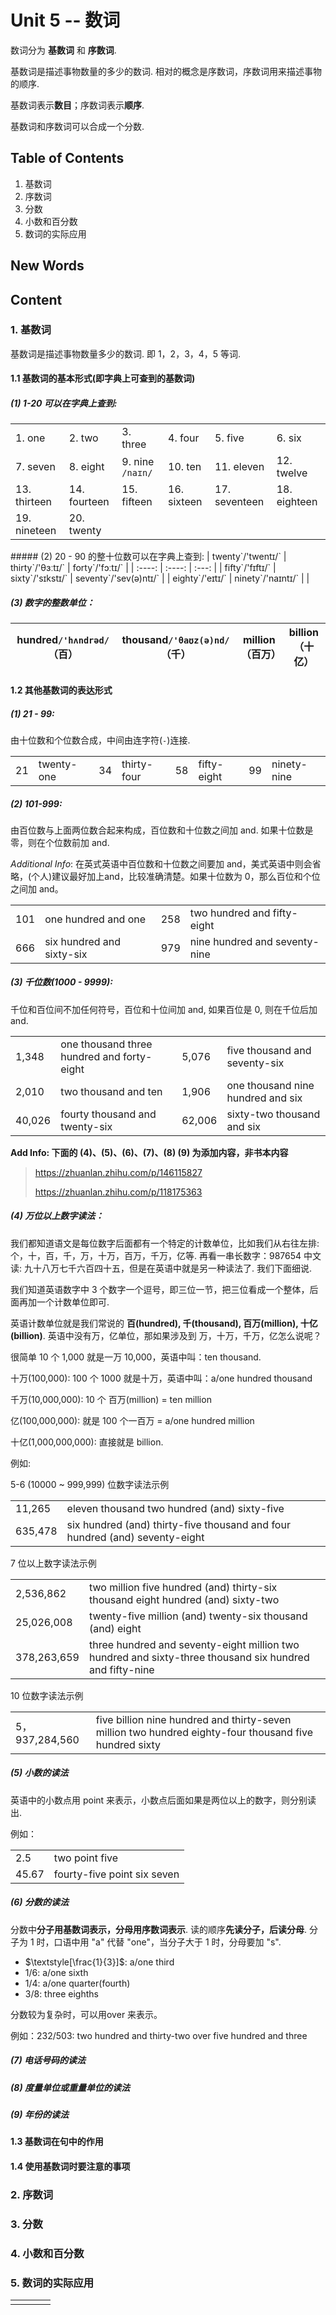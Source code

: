 # Unit 5 -- 数词

数词分为 **基数词** 和 **序数词**.

基数词是描述事物数量的多少的数词. 相对的概念是序数词，序数词用来描述事物的顺序. 


基数词表示**数目**；序数词表示**顺序**. 

基数词和序数词可以合成一个分数. 




## Table of Contents
1. 基数词
2. 序数词
3. 分数
4. 小数和百分数
5. 数词的实际应用






## New Words






## Content
### 1. 基数词
基数词是描述事物数量多少的数词. 即 1，2，3，4，5 等词. 

#### 1.1 基数词的基本形式(即字典上可查到的基数词)
##### (1) 1-20 可以在字典上查到: 
<table>
    <tr>
        <td>1. one </td>
        <td>2. two</td>
        <td>3. three</td>
        <td>4. four</td>
        <td>5. five</td>
        <td>6. six</td>
    </tr>
    <tr>
        <td>7. seven</td>
        <td>8. eight</td>
        <td>9. nine <code>/naɪn/</code></td>
        <td>10. ten</td>
        <td>11. eleven</td>
        <td>12. twelve</td>
    </tr>
    <tr>
        <td>13. thirteen</td>
        <td>14. fourteen</td>
        <td>15. fifteen</td>
        <td>16. sixteen</td>
        <td>17. seventeen</td>
        <td>18. eighteen</td>
    </tr>
    <tr>
        <td>19. nineteen</td>
        <td>20. twenty</td>
    </tr>
</table>
##### (2) 20 - 90 的整十位数可以在字典上查到:
| twenty`/'twentɪ/` | thirty`/'θɜːtɪ/` | forty`/'fɔːtɪ/` |
| :----: | :----: | :---: | 
| fifty`/'fɪftɪ/` | sixty`/'sɪkstɪ/` | seventy`/'sev(ə)ntɪ/` | 
| eighty`/'eɪtɪ/` | ninety`/'naɪntɪ/` | |

##### (3) 数字的整数单位：
| hundred`/'hʌndrəd/`（百）| thousand`/'θaʊz(ə)nd/`（千）| million（百万）|billion（十亿）|
| :----: | :----: | :---: | :---: |

#### 1.2 其他基数词的表达形式
##### (1) 21 - 99: 
由十位数和个位数合成，中间由连字符(`-`)连接. 
<table>
    <tr>
        <td>21</td>
        <td>twenty-one</td>
        <td>34</td>
        <td>thirty-four</td>
        <td>58</td>
        <td>fifty-eight</td>
        <td>99</td>
        <td>ninety-nine</td>
    </tr>
</table>

##### (2) 101-999: 
由百位数与上面两位数合起来构成，百位数和十位数之间加 and. 如果十位数是零，则在个位数前加 and.

*Additional Info*: 在英式英语中百位数和十位数之间要加 and，美式英语中则会省略，(个人)建议最好加上and，比较准确清楚。如果十位数为 0，那么百位和个位之间加 and。

<table>
    <tr>
        <td>101</td>
        <td>one hundred and one</td>
        <td>258</td>
        <td>two hundred and fifty-eight</td>
    </tr>
    <tr>
        <td>666</td>
        <td>six hundred and sixty-six</td>
        <td>979</td>
        <td>nine hundred and seventy-nine</td>
    </tr>
</table>

##### (3) 千位数(1000 - 9999):
千位和百位间不加任何符号，百位和十位间加 and, 如果百位是 0, 则在千位后加 and.

<table>
    <tr>
        <td>1,348</td>
        <td>one thousand three hundred and forty-eight</td>
        <td>5,076</td>
        <td>five thousand and seventy-six</td>
    </tr>
    <tr>
        <td>2,010</td>
        <td>two thousand and ten</td>
        <td>1,906</td>
        <td>one thousand nine hundred and six</td>
    </tr>
    <tr>
        <td>40,026</td>
        <td>fourty thousand and twenty-six</td>
        <td>62,006</td>
        <td>sixty-two thousand and six</td>
    </tr>
</table>

**Add Info: 下面的 (4)、(5)、(6)、(7)、(8) (9) 为添加内容，非书本内容**

> https://zhuanlan.zhihu.com/p/146115827
>
> https://zhuanlan.zhihu.com/p/118175363

##### (4) 万位以上数字读法：
我们都知道语文是每位数字后面都有一个特定的计数单位，比如我们从右往左排: 个，十，百，千，万，十万，百万，千万，亿等. 再看一串长数字：987654 中文读: 九十八万七千六百四十五，但是在英语中就是另一种读法了. 我们下面细说.

我们知道英语数字中 3 个数字一个逗号，即三位一节，把三位看成一个整体，后面再加一个计数单位即可. 

英语计数单位就是我们常说的 **百(hundred), 千(thousand), 百万(million), 十亿(billion)**. 英语中没有万，亿单位，那如果涉及到 万，十万，千万，亿怎么说呢？

很简单 10 个 1,000 就是一万 10,000，英语中叫：ten thousand.

十万(100,000): 100 个 1000 就是十万，英语中叫：a/one hundred thousand

千万(10,000,000):  10 个 百万(million) = ten million

亿(100,000,000): 就是 100 个一百万 = a/one hundred million

十亿(1,000,000,000): 直接就是 billion.

例如:

5-6 (10000 ~ 999,999) 位数字读法示例
<table>
    <tr>
        <td>11,265</td>
        <td>eleven thousand two hundred (and) sixty-five</td>
    </tr>
    <tr>
        <td>635,478</td>
        <td>six hundred (and) thirty-five thousand and four hundred (and) seventy-eight</td>
    </tr>
</table>

7 位以上数字读法示例
<table>
    <tr>
        <td>2,536,862</td>
        <td>two million five hundred (and) thirty-six thousand eight hundred (and) sixty-two</td>
    </tr>
    <tr>
        <td>25,026,008</td>
        <td>twenty-five million (and) twenty-six thousand (and) eight</td>
    </tr>
    <tr>
        <td>378,263,659</td>
        <td>three hundred and seventy-eight million two hundred and sixty-three thousand six hundred and fifty-nine</td>
    </tr>
</table>

10 位数字读法示例
<table>
    <tr>
        <td>5，937,284,560</td>
        <td>five billion nine hundred and thirty-seven million two hundred eighty-four thousand five hundred sixty</td>
    </tr>
</table>

##### (5) 小数的读法
英语中的小数点用 point 来表示，小数点后面如果是两位以上的数字，则分别读出. 

例如：
<table>
    <tr>
        <td>2.5</td>
        <td>two point five</td>
    </tr>
    <tr>
        <td>45.67</td>
        <td>fourty-five point six seven</td>
    </tr>
</table>

##### (6) 分数的读法
分数中**分子用基数词表示，分母用序数词表示**. 读的顺序**先读分子，后读分母**. 分子为 1 时，口语中用 "a" 代替 "one"，当分子大于 1 时，分母要加 "s". 
- $\textstyle[\frac{1}{3}]$: a/one third
- 1/6: a/one sixth
- 1/4: a/one quarter(fourth)
- 3/8: three eighths

分数较为复杂时，可以用over 来表示。

例如：232/503: two hundred and thirty-two over five hundred and three

##### (7) 电话号码的读法
##### (8) 度量单位或重量单位的读法
##### (9) 年份的读法 


#### 1.3 基数词在句中的作用

#### 1.4 使用基数词时要注意的事项



### 2. 序数词

### 3. 分数

### 4. 小数和百分数

### 5. 数词的实际应用


<table>
    <tr>
        <td></td>
        <td></td>
        <td></td>
        <td></td>
    </tr>
</table>










